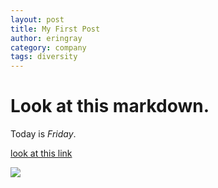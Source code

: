 ```yaml
---
layout: post
title: My First Post
author: eringray
category: company
tags: diversity
---
```

# Look at this markdown.

Today is *Friday*. 

[look at this link](http://www.stackoverflow.com) 


![](https://c402277.ssl.cf1.rackcdn.com/photos/2325/images/hero_small/mountains-hero.jpg?1345838509)

